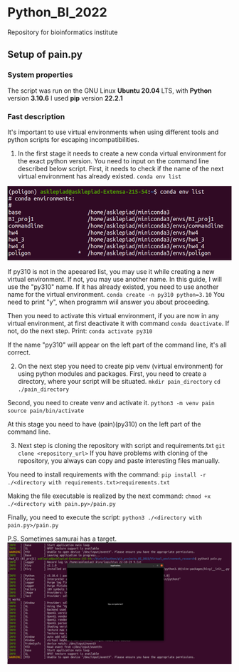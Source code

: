 # Python_BI_2022
Repository for bioinformatics institute

## Setup of pain.py


### System properties

The script was run on the GNU Linux **Ubuntu 20.04** LTS, with **Python** version **3.10.6**
I used **pip** version **22.2.1**


### Fast description

It's important to use virtual environments when using different tools and python scripts for escaping incompatibilities.
1. In the first stage it needs to create a new conda virtual environment for the exact python version. You need to input on the command line described below script. First, it needs to check if the name of the next virtual environment has already existed.
`conda env list`

![Example of the command's output](./Conda_env_list.png)

If py310 is not in the apeeared list, you may use it while creating a new virtual environment. If not, you may use another name. In this guide, I will use the "py310" name. If it has already existed, you need to use another name for the virtual environment.
`conda create -n py310 python=3.10`
You need to print "y", when programm wiil answer you about proceeding.

Then you need to activate this virtual environment, if you are now in any virtual environment, at first deactivate it with command `conda deactivate`. If not, do the next step. Print:
`conda activate py310`

If the name "py310" will appear on the left part of the command line, it's all correct.


2. On the next step you need to create pip venv (virtual environment) for using python modules and packages.
  First, you need to create a directory, where your script will be situated.
  `mkdir pain_directory`
  `cd ./pain_directory`
  
  Second, you need to create venv and activate it.
  `python3 -m venv pain`
  `source pain/bin/activate`
  
  At this stage you need to have (pain)(py310) on the left part of the command line.
  
  
 3. Next step is cloning the repository with script and requirements.txt
  `git clone <repository_url>`
  If you have problems with cloning of the repository, you always can copy and paste interesting files manually.
  
  You need to install requirements with the command:
  `pip install -r ./<directory with requirements.txt>requirements.txt`
  
  Making the file executable is realized by the next command:
  `chmod +x ./<directory with pain.py>/pain.py`
  
  Finally, you need to execute the script:
  `python3 ./<directory with pain.py>/pain.py`
  
P.S. Sometimes samurai has a target.
![The target_of_the_samurai](./The_target.png)
